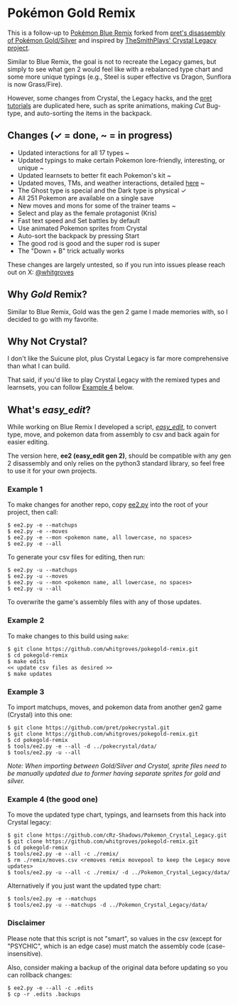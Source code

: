 # Pokémon Gold Remix

This is a follow-up to [Pokémon Blue Remix](https://github.com/whitgroves/pokeblue-remix) forked from [pret's disassembly of Pokémon Gold/Silver](https://github.com/pret/pokegold) and inspired by [TheSmithPlays' Crystal Legacy project](https://github.com/cRz-Shadows/Pokemon_Crystal_Legacy).

Similar to Blue Remix, the goal is not to recreate the Legacy games, but simply to see what gen 2 would feel like with a rebalanced type chart and some more unique typings (e.g., Steel is super effective vs Dragon, Sunflora is now Grass/Fire).

However, some changes from Crystal, the Legacy hacks, and the [pret tutorials](https://github.com/pret/pokered/wiki/Tutorials) are duplicated here, such as sprite animations, making *Cut* Bug-type, and auto-sorting the items in the backpack.

## Changes (✓ = done, ~ = in progress)
- Updated interactions for all 17 types ~
- Updated typings to make certain Pokemon lore-friendly, interesting, or unique ~
- Updated learnsets to better fit each Pokemon's kit ~
- Updated moves, TMs, and weather interactions, detailed [here](./MOVES.md) ~
- The Ghost type is special and the Dark type is physical ✓
- All 251 Pokemon are available on a single save
- New moves and mons for some of the trainer teams ~
- Select and play as the female protagonist (Kris)
- Fast text speed and Set battles by default
- Use animated Pokemon sprites from Crystal
- Auto-sort the backpack by pressing Start
- The good rod is good and the super rod is super
- The "Down + B" trick actually works

These changes are largely untested, so if you run into issues please reach out on X: [@whitgroves](https://x.com/whitgroves)

## Why *Gold* Remix?
Similar to Blue Remix, Gold was the gen 2 game I made memories with, so I decided to go with my favorite.

## Why Not Crystal?
I don't like the Suicune plot, plus Crystal Legacy is far more comprehensive than what I can build.

That said, if you'd like to play Crystal Legacy with the remixed types and learnsets, you can follow [Example 4](#example-4-the-good-one) below.

## What's *easy_edit*?
While working on Blue Remix I developed a script, [*easy_edit*](https://github.com/whitgroves/pokeblue-remix/blob/rev_1.3/tools/easy_edit.py), to convert type, move, and pokemon data from assembly to csv and back again for easier editing.

The version here, **ee2 (easy_edit gen 2)**, should be compatible with any gen 2 disassembly and only relies on the python3 standard library, so feel free to use it for your own projects.

### Example 1
To make changes for another repo, copy [ee2.py](./tools/ee2.py) into the root of your project, then call:
```
$ ee2.py -e --matchups
$ ee2.py -e --moves
$ ee2.py -e --mon <pokemon name, all lowercase, no spaces>
$ ee2.py -e --all
```
To generate your csv files for editing, then run:
```
$ ee2.py -u --matchups
$ ee2.py -u --moves
$ ee2.py -u --mon <pokemon name, all lowercase, no spaces>
$ ee2.py -u --all
```
To overwrite the game's assembly files with any of those updates.

### Example 2
To make changes to this build using `make`:
```
$ git clone https://github.com/whitgroves/pokegold-remix.git
$ cd pokegold-remix
$ make edits
<< update csv files as desired >>
$ make updates
```

### Example 3
To import matchups, moves, and pokemon data from another gen2 game (Crystal) into this one:
```
$ git clone https://github.com/pret/pokecrystal.git
$ git clone https://github.com/whitgroves/pokegold-remix.git
$ cd pokegold-remix
$ tools/ee2.py -e --all -d ../pokecrystal/data/
$ tools/ee2.py -u --all
```
*Note: When importing between Gold/Silver and Crystal, sprite files need to be manually updated due to former having separate sprites for gold and silver.*

### Example 4 (the good one)
To move the updated type chart, typings, and learnsets from this hack into Crystal legacy:
```
$ git clone https://github.com/cRz-Shadows/Pokemon_Crystal_Legacy.git
$ git clone https://github.com/whitgroves/pokegold-remix.git
$ cd pokegold-remix
$ tools/ee2.py -e --all -c ./remix/
$ rm ./remix/moves.csv <removes remix movepool to keep the Legacy move updates>
$ tools/ee2.py -u --all -c ./remix/ -d ../Pokemon_Crystal_Legacy/data/
```
Alternatively if you just want the updated type chart:
```
$ tools/ee2.py -e --matchups
$ tools/ee2.py -u --matchups -d ../Pokemon_Crystal_Legacy/data/
```
### Disclaimer

Please note that this script is not "smart", so values in the csv (except for "PSYCHIC", which is an edge case) must match the assembly code (case-insensitive).

Also, consider making a backup of the original data before updating so you can rollback changes:
```
$ ee2.py -e --all -c .edits
$ cp -r .edits .backups
```